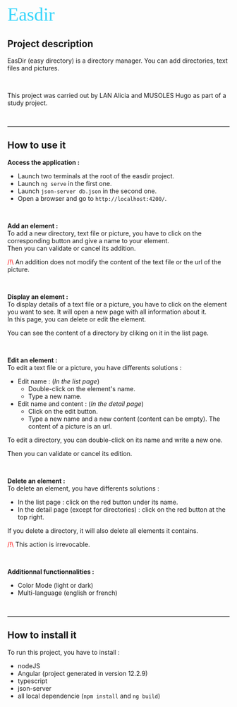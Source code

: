 #  <span style="font: 1.5em 'Forte'; color:rgb(54, 213, 251)">Easdir</span>

## Project description

EasDir (easy directory) is a directory manager. You can add directories, text files and pictures.

</br>

This project was carried out by LAN Alicia and MUSOLES Hugo as part of a study project.

</br>

---

## How to use it

**Access the application :**
- Launch two terminals at the root of the easdir project.
- Launch `ng serve` in the first one.
- Launch `json-server db.json` in the second one.
- Open a browser and go to `http://localhost:4200/`.

</br>

**Add an element :**   
To add a new directory, text file or picture, you have to click on the corresponding button and give a name to your element.  
Then you can validate or cancel its addition.  

<span style="color:red">/!\ </span> An addition does not modify the content of the text file or the url of the picture. 


</br>

**Display an element :**  
To display details of a text file or a picture, you have to click on the element you want to see. It will open a new page with all information about it.  
In this page, you can delete or edit the element.

You can see the content of a directory by cliking on it in the list page.

</br>

**Edit an element :**  
To edit a text file or a picture, you have differents solutions :
- Edit name : (*In the list page*)
  - Double-click on the element's name.
  - Type a new name.
- Edit name and content : (*In the detail page*)
  - Click on the edit button.
  - Type a new name and a new content (content can be empty). The content of a picture is an url.

To edit a directory, you can double-click on its name and write a new one.  

Then you can validate or cancel its edition. 

</br>

**Delete an element :**  
To delete an element, you have differents solutions : 
- In the list page : click on the red button under its name.
- In the detail page (except for directories) : click on the red button at the top right.

If you delete a directory, it will also delete all elements it contains.  

<span style="color:red">/!\ </span> This action is irrevocable.

</br>

**Additionnal functionnalities :**
- Color Mode (light or dark)
- Multi-language (english or french)

</br>

---

## How to install it 

To run this project, you have to install :
- nodeJS
- Angular (project generated in version 12.2.9)
- typescript
- json-server
- all local dependencie (`npm install` and `ng build`) 
